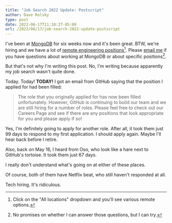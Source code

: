 ```yaml
---
title: "Job Search 2022 Update: Postscript"
author: Dave Rolsky
type: post
date: 2022-06-17T11:10:27-05:00
url: /2022/06/17/job-search-2022-update-postscript
---
```


I've been at [MongoDB](https://www.mongodb.com/) for six weeks now and it's been great. BTW, we're hiring and we have a lot of [remote engineering positions](https://www.mongodb.com/careers/departments/engineering#openings)[^1]. Please [email me](mailto:autarch@urth.org) if you have questions about working at MongoDB or about specific positions[^2].

But that's not why I'm writing this post. No, I'm writing because apparently my job search wasn't quite done.

Today. Today! **TODAY!** I got an email from GitHub saying that the position I applied for had been filled:

> The role that you originally applied for has now been filled unfortunately. However, GitHub is continuing to build our team and we are still hiring for a number of roles. Please feel free to check out our Careers Page and see if there are any positions that look appropriate for you and please apply if so!

Yes, I'm definitely going to apply for another role. After all, it took them just 99 days to respond to my first application. I should apply again. Maybe I'll hear back before I retire.

Also, back on May 16, I heard from Oso, who look like a hare next to GitHub's tortoise. It took them just 67 days.

I really don't understand what's going on at either of these places.

Of course, both of them have Netflix beat, who still haven't responded at all.

Tech hiring. It's ridiculous.


[^1]: Click on the "All locations" dropdown and you'll see various remote options.

[^2]: No promises on whether I can answer those questions, but I can try.

